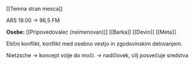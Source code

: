 [[Temna stran mesca]]

ARS 19.00 -> 96,5 FM

**Osebe:**
[[Pripovedovalec (neimenovan)]]
[[Barka]]
[[Devin]]
[[Meta]]

Etični konflikt, konflikt med osebno vestjo in zgodovinskim delovanjem.

Nietzsche -> koncept volje do moči. -> nadčlovek, cilj posvečuje sredstva